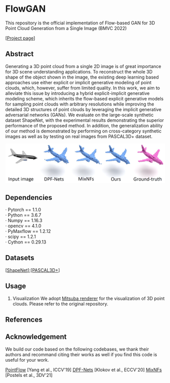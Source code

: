 # FlowGAN
This repository is the official implementation of Flow-based GAN for 3D Point Cloud Generation from a Single Image (BMVC 2022)

[[Project page](https://bmvc2022.mpi-inf.mpg.de/569/)]

## Abstract
Generating a 3D point cloud from a single 2D image is of great importance for 3D scene understanding applications. To reconstruct the whole 3D shape of the object shown in the image, the existing deep learning based approaches use either explicit or implicit generative modeling of point clouds, which, however, suffer from limited quality. In this work, we aim to alleviate this issue by introducing a hybrid explicit-implicit generative modeling scheme, which inherits the flow-based explicit generative models for sampling point clouds with arbitrary resolutions while improving the detailed 3D structures of point clouds by leveraging the implicit generative adversarial networks (GANs). We evaluate on the large-scale synthetic dataset ShapeNet, with the experimental results demonstrating the superior performance of the proposed method. In addition, the generalization ability of our method is demonstrated by performing on cross-category synthetic images as well as by testing on real images from PASCAL3D+ dataset.

![image](https://github.com/weiyao1996/weiyao1996.github.io/blob/master/img/bmvc2022.png)  

## Dependencies  
· Pytorch == 1.1.0  
· Python == 3.6.7  
· Numpy == 1.16.3  
· opencv == 4.1.0  
· PyMaxflow == 1.2.12  
· scipy  == 1.2.1  
· Cython == 0.29.13  

## Datasets
[[ShapeNet]()];[[PASCAL3D+]()]
  
## Usage  
1) Visualization
We adopt [Mitsuba renderer](https://github.com/mitsuba-renderer/mitsuba2) for the visualization of 3D point clouds. Please refer to the original repository.

## References

## Acknowledgement
We build our code based on the following codebases, we thank their authors and recommand citing their works as well if you find this code is useful for your work. 

[PointFlow](https://github.com/stevenygd/PointFlow) [Yang et al., ICCV'19]
[DPF-Nets](https://github.com/Regenerator/dpf-nets) [Klokov et al., ECCV'20]
[MixNFs](https://github.com/janisgp/go_with_the_flows) [Postels et al., 3DV'21]

